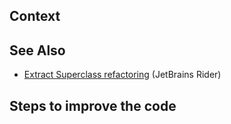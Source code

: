 
## Context

## See Also

* [Extract Superclass refactoring](https://www.jetbrains.com/help/rider/Refactorings__Extract_Superclass.html) (JetBrains Rider)

## Steps to improve the code
